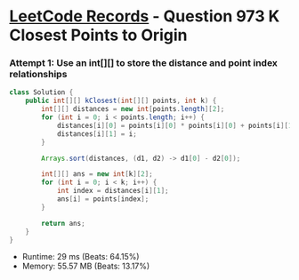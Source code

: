 # [LeetCode Records](../../README.md) - Question 973 K Closest Points to Origin

### Attempt 1: Use an int[][] to store the distance and point index relationships
```java
class Solution {
    public int[][] kClosest(int[][] points, int k) {
        int[][] distances = new int[points.length][2];
        for (int i = 0; i < points.length; i++) {
            distances[i][0] = points[i][0] * points[i][0] + points[i][1] * points[i][1];
            distances[i][1] = i;
        }

        Arrays.sort(distances, (d1, d2) -> d1[0] - d2[0]);

        int[][] ans = new int[k][2];
        for (int i = 0; i < k; i++) {
            int index = distances[i][1];
            ans[i] = points[index];
        }

        return ans;
    }
}
```
- Runtime: 29 ms (Beats: 64.15%)
- Memory: 55.57 MB (Beats: 13.17%)

<br>

